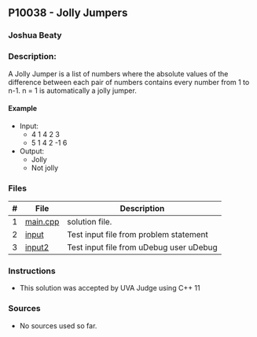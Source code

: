 ## P10038 - Jolly Jumpers
### Joshua Beaty
### Description:

A Jolly Jumper is a list of numbers where the absolute values of the difference between each pair of numbers contains every number from 1 to n-1. n = 1 is automatically a jolly jumper. 

#### Example

- Input: 
    - 4 1 4 2 3
    - 5 1 4 2 -1 6
- Output: 
    - Jolly
    - Not jolly

### Files

|   #   | File                       | Description                                                |
| :---: | -------------------------- | ---------------------------------------------------------- |
|   1   | [main.cpp](./main.cpp)     | solution file.                                             |
|   2   | [input](./input)           | Test input file from problem statement                     |
|   3   | [input2](./input2)         | Test input file from uDebug user uDebug                    |

### Instructions

- This solution was accepted by UVA Judge using C++ 11

### Sources

- No sources used so far.